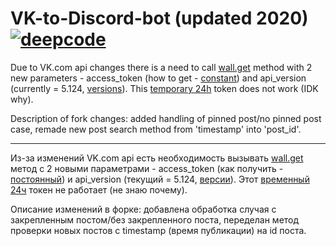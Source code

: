 # VK-to-Discord-bot (updated 2020) [![deepcode](https://www.deepcode.ai/api/gh/badge?key=eyJhbGciOiJIUzI1NiIsInR5cCI6IkpXVCJ9.eyJwbGF0Zm9ybTEiOiJnaCIsIm93bmVyMSI6ImtvZW5pZ3N0YWciLCJyZXBvMSI6IlZLLXRvLURpc2NvcmQtYm90IiwiaW5jbHVkZUxpbnQiOmZhbHNlLCJhdXRob3JJZCI6MjM4MzEsImlhdCI6MTYwNTIwNjg1NX0.qYZyUZlYC8C7I_xMUoXOI-CgTknRpW-zyMUVA6PeoYI)](https://www.deepcode.ai/app/gh/koenigstag/VK-to-Discord-bot/_/dashboard?utm_content=gh%2Fkoenigstag%2FVK-to-Discord-bot)

Due to VK.com api changes there is a need to call [wall.get](https://vk.com/dev.php?method=wall.get) method with 2 new parameters - access_token (how to get - [constant](https://vkhost.github.io/)) and api_version (currently = 5.124, [versions](https://vk.com/dev/versions)).
This [temporary 24h](https://devman.org/qna/63/kak-poluchit-token-polzovatelja-dlja-vkontakte/) token does not work (IDK why).

Description of fork changes: added handling of pinned post/no pinned post case, remade new post search method from 'timestamp' into 'post_id'.

------------------------------------

Из-за изменений VK.com api есть необходимость вызывать [wall.get](https://vk.com/dev.php?method=wall.get) метод с 2 новыми параметрами - access_token (как получить - [постоянный](https://vkhost.github.io/)) и api_version (текущий = 5.124, [версии](https://vk.com/dev/versions)).
Этот [временный 24ч](https://devman.org/qna/63/kak-poluchit-token-polzovatelja-dlja-vkontakte/) токен не работает (не знаю почему).

Описание изменений в форке: добавлена обработка случая с закрепленным постом/без закрепленного поста, переделан метод проверки новых постов с timestamp (время публикации) на id поста.

